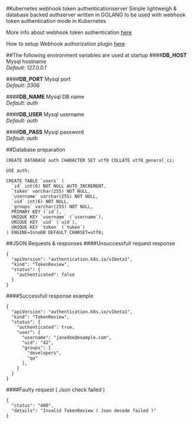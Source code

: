 #Kubernetes webhook token authenticationserver
Simple lightweigh & database backed authserver written in GOLANG to be used with webhook token authentication mode in Kubernetes

More info about webhook token authentication [here](https://kubernetes.io/docs/admin/authentication/#webhook-token-authentication)

How to setup Webhook authorization plugin [here](https://kubernetes.io/docs/admin/authorization)

##The following environment variables are used at startup
####__DB_HOST__
Mysql hostname  
_Default: 127.0.0.1_

####__DB_PORT__
Mysql port  
_Default: 3306_

####__DB_NAME__
Mysql DB name  
_Default: auth_

####__DB_USER__
Mysql username  
_Default: auth_

####__DB_PASS__
Mysql password  
_Default: auth_

##Database preparation
```
CREATE DATABASE auth CHARACTER SET utf8 COLLATE utf8_general_ci;

USE auth;

CREATE TABLE `users` (
  `id` int(6) NOT NULL AUTO_INCREMENT,
  `token` varchar(255) NOT NULL,
  `username` varchar(255) NOT NULL,
  `uid` int(6) NOT NULL,
  `groups` varchar(255) NOT NULL,
  PRIMARY KEY (`id`),
  UNIQUE KEY `username` (`username`),
  UNIQUE KEY `uid` (`uid`),
  UNIQUE KEY `token` (`token`)
) ENGINE=InnoDB DEFAULT CHARSET=utf8;
```

##JSON Requests & responses
####Unsuccessfull request response
```
{
  "apiVersion": "authentication.k8s.io/v1beta1",
  "kind": "TokenReview",
  "status": {
    "authenticated": false
  }
}
```

####Successfull response example
```
{
  "apiVersion": "authentication.k8s.io/v1beta1",
  "kind": "TokenReview",
  "status": {
    "authenticated": true,
    "user": {
      "username": "janedoe@example.com",
      "uid": "42",
      "groups": [
        "developers",
        "qa"
      ],
    }
  }
}
```

####Faulty request ( Json check failed )
```
{
  "status": "400",
  "details": "Invalid TokenReview ( Json decode failed )"
}
```